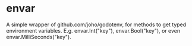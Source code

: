 # envar
A simple wrapper of github.com/joho/godotenv, for methods to get typed environment variables.
E.g. envar.Int("key"), envar.Bool("key"), or even envar.MilliSeconds("key").
